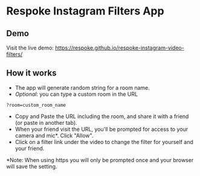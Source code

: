 # Respoke Instagram Filters App

## Demo

Visit the live demo:
https://respoke.github.io/respoke-instagram-video-filters/

## How it works

- The app will generate random string for a room name.
- *Optional*: you can type a custom room in the URL

```
?room=custom_room_name
```

- Copy and Paste the URL including the room, and share it with a friend (or paste in another tab).
- When your friend visit the URL, you'll be prompted for access to your camera and mic*. Click "Allow".
- Click on a filter link under the video to change the filter for yourself and your friend.

*Note: When using https you will only be prompted once and your browser will save the setting.
